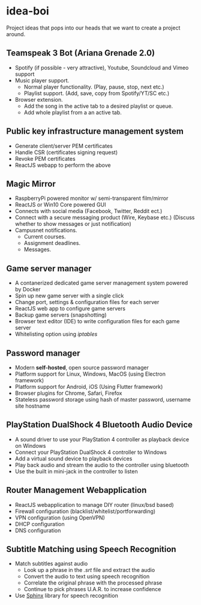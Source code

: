 # idea-boi
Project ideas that pops into our heads that we want to create a project around.

## Teamspeak 3 Bot (Ariana Grenade 2.0) 
 * Spotify (if possible - very attractive), Youtube, Soundcloud and Vimeo support
 * Music player support.
   * Normal player functionality. (Play, pause, stop, next etc.)
   * Playlist support. (Add, save, copy from Spotify/YT/SC etc.)
 * Browser extension.
   * Add the song in the active tab to a desired playlist or queue.
   * Add whole playlist from a an active tab.
 
## Public key infrastructure management system
 * Generate client/server PEM certificates
 * Handle CSR (certificates signing request)
 * Revoke PEM certificates
 * ReactJS webapp to perform the above
 
## Magic Mirror
 * RaspberryPi powered monitor w/ semi-transparent film/mirror
 * ReactJS or Win10 Core powered GUI
 * Connects with social media (Facebook, Twitter, Reddit ect.)
 * Connect with a secure messaging product (Wire, Keybase etc.) (Discuss whether to show messages or just notification)
 * Campusnet notifications.
   * Current courses.
   * Assignment deadlines.
   * Messages.
   
## Game server manager
 * A contanerized dedicated game server management system powered by Docker
 * Spin up new game server with a single click
 * Change port, settings & configuration files for each server
 * ReactJS web app to configure game servers
 * Backup game servers (snapshotting) 
 * Browser text editor (IDE) to write configuration files for each game server
 * Whitelisting option using *iptables*

## Password manager
 * Modern **self-hosted**, open source password manager
 * Platform support for Linux, Windows, MacOS (using Electron framework)
 * Platform support for Android, iOS (Using Flutter framework)
 * Browser plugins for Chrome, Safari, Firefox
 * Stateless password storage using hash of master password, username site hostname
 
 ## PlayStation DualShock 4 Bluetooth Audio Device
  * A sound driver to use your PlayStation 4 controller as playback device on Windows
  * Connect your PlayStation DualShock 4 controller to Windows
  * Add a virtual sound device to playback devices
  * Play back audio and stream the audio to the controller using bluetooth
  * Use the built in mini-jack in the controller to listen
  
 ## Router Management Webapplication
  * ReactJS webapplication to manage DIY router (linux/bsd based)
  * Firewall configuration (blacklist/whitelist/portforwarding)
  * VPN configuration (using OpenVPN)
  * DHCP configuration
  * DNS configuration
  
 ## Subtitle Matching using Speech Recognition
  * Match subtitles against audio
    * Look up a phrase in the *.srt* file and extract the audio
    * Convert the audio to text using speech recognition
    * Correlate the original phrase with the processed phrase
    * Continue to pick phrases U.A.R. to increase confidence
  * Use [Sphinx](http://www.sphinx-doc.org/en/master/) library for speech recognition

